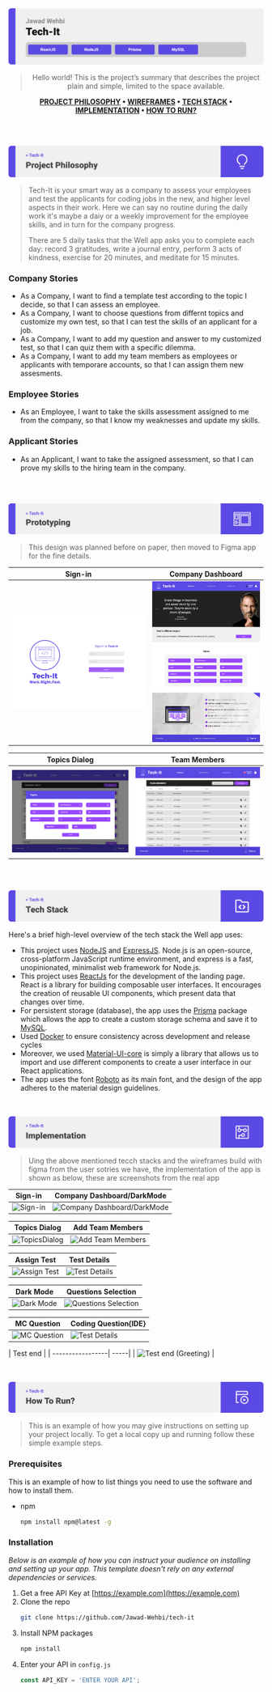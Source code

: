 <img src="./readme/title1.svg"/>

<div align="center">

> Hello world! This is the project’s summary that describes the project plain and simple, limited to the space available. 

**[PROJECT PHILOSOPHY](https://github.com/julescript/well_app#-project-philosophy) • [WIREFRAMES](https://github.com/julescript/well_app#-wireframes) • [TECH STACK](https://github.com/julescript/well_app#-tech-stack) • [IMPLEMENTATION](https://github.com/julescript/well_app#-impplementation) • [HOW TO RUN?](https://github.com/julescript/well_app#-how-to-run)**

</div>

<br><br>


<img src="./readme/title2.svg"/>

> Tech-It is your smart way as a company to assess your employees and test the applicants for coding jobs in the new, and higher level aspects in their work. Here we can say no routine during the daily work it's maybe a daiy or a weekly improvement for the employee skills, and in turn for the company progress. 
> 
> There are 5 daily tasks that the Well app asks you to complete each day: record 3 gratitudes, write a journal entry, perform 3 acts of kindness, exercise for 20 minutes, and meditate for 15 minutes.

### Company Stories

- As a Company, I want to find a template test according to the topic I decide, so that I can assess an employee.
- As a Company, I want to choose questions from differnt topics and customize my own test, so that I can test the skills of an applicant for a job.
- As a Company, I want to add my question and answer to my customized test, so that I can quiz them with a specific dilemma.
- As a Company, I want to add my team members as employees or applicants with temporare accounts, so that I can assign them new assesments.

### Employee Stories

- As an Employee, I want to take the skills assessment assigned to me from the company, so that I know my weaknesses and update my skills.

### Applicant Stories

- As an Applicant, I want to take the assigned assessment, so that I can prove my skills to the hiring team in the company.

<br><br>

<img src="./readme/title3.svg"/>

> This design was planned before on paper, then moved to Figma app for the fine details.
 
| Sign-in  | Company Dashboard  |
| -----------------| -----|
| ![Sign-in](https://github.com/Jawad-Wehbi/tech-it/blob/ReadMe/readme/Sign-in.jpg) | ![Company Dashboard](https://github.com/Jawad-Wehbi/tech-it/blob/ReadMe/readme/Company%20Dashboard.png) |

| Topics Dialog  | Team Members  |
| -----------------| -----|
| ![Topics Dialog](https://github.com/Jawad-Wehbi/tech-it/blob/ReadMe/readme/Company%20Tests%20Page.png) | ![Team Members](https://github.com/Jawad-Wehbi/tech-it/blob/ReadMe/readme/Team%20Members.jpg) |


<br><br>

<img src="./readme/title4.svg"/>

Here's a brief high-level overview of the tech stack the Well app uses:

- This project uses [NodeJS](https://nodejs.org/en/) and [ExpressJS](https://expressjs.com/). Node.js is an open-source, cross-platform JavaScript runtime environment, and express is a fast, unopinionated, minimalist web framework for Node.js.
- This project uses [ReactJs](https://reactjs.org/) for the development of the landing page. React is a library for building composable user interfaces. It encourages the creation of reusable UI components, which present data that changes over time.
- For persistent storage (database), the app uses the [Prisma](https://www.prisma.io/) package which allows the app to create a custom storage schema and save it to [MySQL](https://www.mysql.com/).
- Used [Docker](https://docs.docker.com/get-started/overview/) to ensure consistency across development and release cycles
- Moreover, we used [Material-UI-core](https://www.npmjs.com/package/@material-ui/core) is simply a library that allows us to import and use different components to create a user interface in our React applications.
- The app uses the font [Roboto](https://fonts.google.com/specimen/Roboto) as its main font, and the design of the app adheres to the material design guidelines.


<br><br>
<img src="./readme/title5.svg"/>

> Uing the above mentioned tecch stacks and the wireframes build with figma from the user sotries we have, the implementation of the app is shown as below, these are screenshots from the real app

| Sign-in  | Company Dashboard/DarkMode  |
| -----------------| -----|
| ![Sign-in](https://github.com/Jawad-Wehbi/tech-it/blob/ReadMe/readme/Sign_in.gif) | ![Company Dashboard/DarkMode](https://github.com/Jawad-Wehbi/tech-it/blob/ReadMe/readme/Dashboard_dark-mode.gif) |

| Topics Dialog  | Add Team Members  |
| -----------------| -----|
| ![TopicsDialog](https://github.com/Jawad-Wehbi/tech-it/blob/ReadMe/readme/TopicsDialog.gif) | ![Add Team Members](https://github.com/Jawad-Wehbi/tech-it/blob/ReadMe/readme/AddMember.gif) |

| Assign Test  | Test Details  |
| -----------------| -----|
| ![Assign Test](https://github.com/Jawad-Wehbi/tech-it/blob/ReadMe/readme/Assign_Test.gif) | ![Test Details](https://github.com/Jawad-Wehbi/tech-it/blob/ReadMe/readme/TestDetails.gif) |

| Dark Mode  | Questions Selection  |
| -----------------| -----|
| ![Dark Mode](https://github.com/Jawad-Wehbi/tech-it/blob/ReadMe/readme/Dark_Mode.gif) | ![Questions Selection](https://github.com/Jawad-Wehbi/tech-it/blob/ReadMe/readme/Questions_selection.gif) |

| MC Question  | Coding Question{IDE}  |
| -----------------| -----|
| ![MC Question](https://github.com/Jawad-Wehbi/tech-it/blob/ReadMe/readme/Test_MCQ.gif) | ![Test Details](https://github.com/Jawad-Wehbi/tech-it/blob/ReadMe/readme/Coding_Question_IDE.gif) |

| Test end  |
| -----------------| -----|
| ![Test end (Greeting)](https://github.com/Jawad-Wehbi/tech-it/blob/ReadMe/readme/Test_end.gif) |


<br><br>
<img src="./readme/title6.svg"/>


> This is an example of how you may give instructions on setting up your project locally.
To get a local copy up and running follow these simple example steps.

### Prerequisites

This is an example of how to list things you need to use the software and how to install them.
* npm
  ```sh
  npm install npm@latest -g
  ```

### Installation

_Below is an example of how you can instruct your audience on installing and setting up your app. This template doesn't rely on any external dependencies or services._

1. Get a free API Key at [https://example.com](https://example.com)
2. Clone the repo
   ```sh
   git clone https://github.com/Jawad-Wehbi/tech-it
   ```
3. Install NPM packages
   ```sh
   npm install
   ```
4. Enter your API in `config.js`
   ```js
   const API_KEY = 'ENTER YOUR API';
   ```


